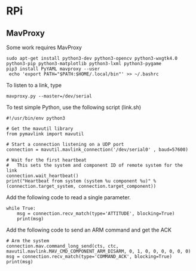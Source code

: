 # RPi

## MavProxy

Some work requires MavProxy

```
sudo apt-get install python3-dev python3-opencv python3-wxgtk4.0 python3-pip python3-matplotlib python3-lxml python3-pygame
pip3 install PyYAML mavproxy --user
 echo 'export PATH="$PATH:$HOME/.local/bin"' >> ~/.bashrc
```

To listen to a link, type

```
mavproxy.py --master=/dev/serial
```

To test simple Python, use the following script (link.sh)

```
#!/usr/bin/env python3

# Get the mavutil library
from pymavlink import mavutil

# Start a connection listening on a UDP port
connection = mavutil.mavlink_connection('/dev/serial0' , baud=57600)

# Wait for the first heartbeat
#   This sets the system and component ID of remote system for the link
connection.wait_heartbeat()
print("Heartbeat from system (system %u component %u)" % (connection.target_system, connection.target_component))
```

Add the following code to read a single parameter.

```
while True:
    msg = connection.recv_match(type='ATTITUDE', blocking=True)
    print(msg)
```

Add the following code to send an ARM command and get the ACK

```
# Arm the system
connection.mav.command_long_send(cts, ctc, mavutil.mavlink.MAV_CMD_COMPONENT_ARM_DISARM, 0, 1, 0, 0, 0, 0, 0, 0)
msg = connection.recv_match(type='COMMAND_ACK', blocking=True)
print(msg)

```
